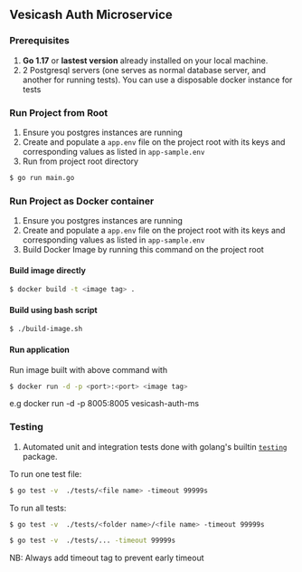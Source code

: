 ## Vesicash Auth Microservice

### Prerequisites

1. **Go 1.17** or **lastest version** already installed on your local machine.
2. 2 Postgresql servers (one serves as normal database server, and another for running tests). You can use a disposable docker instance for tests

### Run Project from Root

1. Ensure you postgres instances are running
2. Create and populate a `app.env` file on the project root with its keys and corresponding values as listed in `app-sample.env`
3. Run from project root directory

```bash
$ go run main.go
```

### Run Project as Docker container

1. Ensure you postgres instances are running
2. Create and populate a `app.env` file on the project root with its keys and corresponding values as listed in `app-sample.env`
3. Build Docker Image by running this command on the project root

#### Build image directly

```bash
$ docker build -t <image tag> .
```

#### Build using bash script

```bash
$ ./build-image.sh
```

#### Run application

Run image built with above command with

```bash
$ docker run -d -p <port>:<port> <image tag>
```

e.g docker run -d -p 8005:8005 vesicash-auth-ms

### Testing

1. Automated unit and integration tests done with golang's builtin [`testing`](https://pkg.go.dev/testing) package.

To run one test file:

```bash
$ go test -v  ./tests/<file name> -timeout 99999s
```

To run all tests:

```bash
$ go test -v  ./tests/<folder name>/<file name> -timeout 99999s
```

```bash
$ go test -v  ./tests/... -timeout 99999s
```

NB: Always add timeout tag to prevent early timeout
